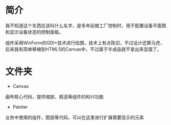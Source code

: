 # 简介

我不知道这个东西应该叫什么名字，是多年前做工厂控制时，用于配置设备平面图和显示设备状态的控制面板。

组件采用WinForm的GDI+技术进行绘图，技术上有点陈旧，不过设计还算马虎，后来我有简单移植到HTML5的Canvas中，不过属于半成品就不拿出来显摆了。

# 文件夹

- Canvas

画布核心代码，提供缩放，框选等组件的和兴功能

- Painter

业务中使用的组件，图层等代码，可以在这里进行扩展需要显示的元素